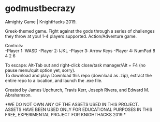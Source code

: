 # godmustbecrazy
Almighty Game  |  KnightHacks 2019.

Greek-themed game.  Fight against the gods through a series of challenges they throw at you!  1-4 players supported.  Action/Adventure game.  

Controls:  
 -Player 1: WASD
 -Player 2: IJKL
 -Player 3: Arrow Keys
 -Player 4: NumPad 8 4 2 6
 
To escape: Alt-Tab out and right-click close/task manager/Alt + F4 (no pause menu/quit option yet, sorry).  
To download and play: Download this repo (download as .zip), extract the entire repo to a location, and launch the .exe file.  




Created by James Upchurch, Travis Kerr, Joseph Rivera, and Edward M. Abrahamson.  




\*WE DO NOT OWN ANY OF THE ASSETS USED IN THIS PROJECT.  
ASSETS HAVE BEEN USED ONLY FOR EDUCATIONAL PURPOSES IN THIS FREE, EXPERIMENTAL PROJECT FOR KNIGHTHACKS 2019.\*
